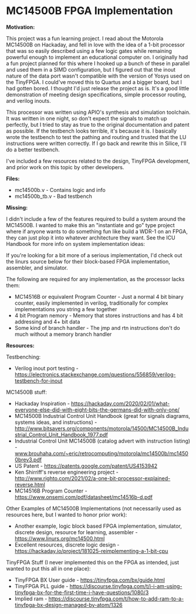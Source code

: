 # MC14500B FPGA Implementation
__Motivation:__

This project was a fun learning project. I read about the Motorola MC14500B on Hackaday, and fell in love with the idea of a 1-bit processor that was so easily described using a few logic gates while remaining powerful enough to implement an educational computer on. I originally had a fun project planned for this where I hooked up a bunch of these in parallel and used them in a SIMD configuration, but I figured out that the inout nature of the data port wasn't compatible with the version of Yosys used on the TinyFPGA. I could've moved this to Quartus and a bigger board, but I had gotten bored. I thought I'd just release the project as is. It's a good little demonstration of meeting design specifications, simple processor routing, and verilog inouts.

This processor was written using APIO's  synthesis and simulation toolchain. It was written in one night, so don't expect the signals to match up perfectly, but I tried to stay as true to the original documentation and patent as possible. If the testbench looks terrible, it's because it is. I basically wrote the testbench to test the pathing and routing and trusted that the LU instructions were written correctly. If I go back and rewrite this in Silice, I'll do a better testbench.

I've included a few resources related to the design, TinyFPGA development, and prior work on this topic by other developers.

__Files:__
* mc14500b.v - Contains logic and info
* mc14500b_tb.v - Bad testbench

__Missing:__

I didn't include a few of the features required to build a system around the MC14500B. I wanted to make this an "instantiate and go" type project where if anyone wants to do something fun like build a WDR-1 on an FPGA, they can just plop it into whatever architecture they want. See the ICU Handbook for more info on system implementation ideas:

If you're looking for a bit more of a serious implementation, I'd check out the linurs source below for their block-based FPGA implementation, assembler, and simulator.

 The following are required for any implementation, as the processor lacks them:
* MC14516B or equivalent Program Counter - Just a normal 4 bit binary counter, easily implemented in verilog, traditionally for complex implementations you string a few together
* 4 bit Program nemory - Memory that stores instructions and has 4 bit addressing and 4+ bit data
* Some kind of branch handler - The jmp and rtn instructions don't do much without a memory branch handler

__Resources:__

Testbenching: 
* Verilog inout port testing - https://electronics.stackexchange.com/questions/556859/verilog-testbench-for-inout

MC14500B stuff:
* Hackaday Inspiration - https://hackaday.com/2020/02/01/what-everyone-else-did-with-eight-bits-the-germans-did-with-only-one/
* MC14500B Industrial Control Unit Handbook (great for signals diagrams, systems ideas, and instructions) - http://www.bitsavers.org/components/motorola/14500/MC14500B_Industrial_Control_Unit_Handbook_1977.pdf
* Industrial Control Unit MC14500B (catalog advert with instruction listing) - www.brouhaha.com/~eric/retrocomputing/motorola/mc14500b/mc14500brev3.pdf
* US Patent - https://patents.google.com/patent/US4153942
* Ken Shirriff's reverse engineering project - http://www.righto.com/2021/02/a-one-bit-processor-explained-reverse.html
* MC14516B Program Counter - https://www.onsemi.com/pdf/datasheet/mc14516b-d.pdf

Other Examples of MC14500B Implementations (not necessarily used as resources here, but I wanted to honor prior work):
* Another example, logic block based FPGA implementation, simulator, discrete design, resource for learning, assembler - https://www.linurs.org/mc14500.html
* Excellent resources, discrete logic design - https://hackaday.io/project/181025-reimplementing-a-1-bit-cpu

TinyFPGA Stuff (I never implemented this on the FPGA as intended, just wanted to put this all in one place):
* TinyFPGA BX User guide - https://tinyfpga.com/bx/guide.html
* TinyFPGA PLL guide - https://discourse.tinyfpga.com/t/i-i-am-using-tinyfpga-bx-for-the-first-time-i-have-questions/1080/3
* Implied ram - https://discourse.tinyfpga.com/t/how-to-add-ram-to-a-tinyfpga-bx-design-managed-by-atom/1326

